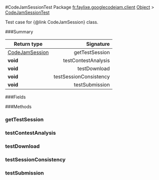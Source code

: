 #CodeJamSessionTest
Package [fr.faylixe.googlecodejam.client](nullfr/faylixe/googlecodejam/client)
[Object]() > [CodeJamSessionTest]()

Test case for {@link CodeJamSession} class.

###Summary

Return type | Signature
--- | ---:
[CodeJamSession]() | getTestSession
**void** | testContestAnalysis
**void** | testDownload
**void** | testSessionConsistency
**void** | testSubmission

###Fields

###Methods
### getTestSession
### testContestAnalysis
### testDownload
### testSessionConsistency
### testSubmission
